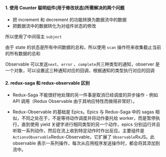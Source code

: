 #### 1. 使用 Counter 聪明组件(用于修改状态)所需解决的两个问题

- 把 increment 和 decrement 的功能转换为数据流中的数据
- 把数据流中的数据转化为对组件状态的修改

所以使用了中间宿主 `subject`

由于 state 的状态是所有中间数据的总和，所以使用 `scan` 操作符来收集截止当前的所有数据的总和

Observable 可以发送`next`、`error` 、`complete`共三种类型的通知，observer 是一个对象，可以设置这三种通知对应的回调，根据通知的类型执行对应的回调

#### 2. redux-saga 和 redux-observable 区别

- Redux-Saga 不能很好地处理的另一件事是取消已经调度的异步操作 - 例如 API 调用（Redux Observable 由于其响应特性而做得非常好）。

- Redux-Observable 的基础是 Epics。Epics 与 Redux-Saga 中的 sagas 相似，不同之处在于，不是等待动作调度并将动作委托给 worker，而是暂停执行，直到使用 yield 关键字进行相同类型的另一个动作，epics 分别运行并且听取一系列动作，然后在流上收到特定动作时作出反应。主要组件是 `ActionsObservable`Redux-Observable，它扩展了 `Observable`RxJS。此 observable 表示一系列操作，每次从应用程序发送操作时，都会将其添加到流中。
